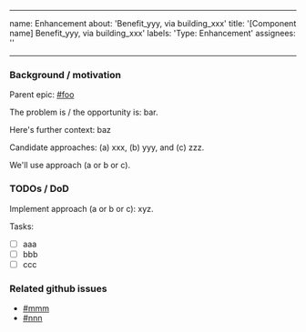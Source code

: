 <!--
Copyright 2024 Ocean Protocol Foundation
SPDX-License-Identifier: Apache-2.0
-->
---
name: Enhancement
about: 'Benefit_yyy, via building_xxx'
title: '[Component name] Benefit_yyy, via building_xxx'
labels: 'Type: Enhancement'
assignees: ''

---

### Background / motivation

Parent epic: [#foo](https://github.com/oceanprotocol/pdr-backend/issues/foo)

The problem is / the opportunity is: bar. 

Here's further context: baz

Candidate approaches: (a) xxx, (b) yyy, and (c) zzz.

We'll use approach (a or b or c).

### TODOs / DoD

Implement approach (a or b or c): xyz.

Tasks:
- [ ] aaa
- [ ] bbb
- [ ] ccc

### Related github issues

- [#mmm](https://github.com/oceanprotocol/pdr-backend/issues/mmm)
- [#nnn](https://github.com/oceanprotocol/pdr-backend/issues/nnn)
